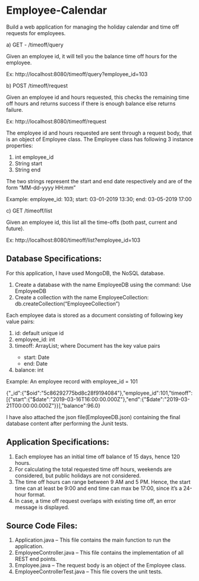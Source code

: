 # Employee-Calendar

Build a web application for managing the holiday calendar and time off requests for employees.

a) GET - <base-url>/timeoff/query

Given an employee id, it will tell you the balance time off hours for the employee.

Ex: http://localhost:8080/timeoff/query?employee_id=103

b) POST <base-url>/timeoff/request

Given an employee id and hours requested, this checks the remaining time off hours and returns success if there is enough balance else returns failure.

Ex: http://localhost:8080/timeoff/request

The employee id and hours requested are sent through a request body, that is an object of Employee class. The Employee class has following 3 instance properties:
1.	int employee_id
2.	String start
3.	String end

The two strings represent the start and end date respectively and are of the form “MM-dd-yyyy HH:mm”

Example: employee_id: 103; start: 03-01-2019 13:30; end: 03-05-2019 17:00

c) GET <base-url>/timeoff/list

Given an employee id, this list all the time-offs (both past, current and future).

Ex: http://localhost:8080/timeoff/list?employee_id=103

## Database Specifications:

For this application, I have used MongoDB, the NoSQL database.

1.	Create a database with the name EmployeeDB using the command:  Use EmployeeDB
2.	Create a collection with the name EmployeeCollection:  db.createCollection(“EmployeeCollection”)

Each employee data is stored as a document consisting of following key value pairs: 

1.	id: default unique id
2.	employee_id: int
3.	timeoff: ArrayList<Document>; where Document has the key value pairs
      - start: Date
      - end: Date
4.	balance: int

Example: An employee record with employee_id = 101

{"_id":{"$oid":"5c86292775bd8c28f9194084"},"employee_id":101,"timeoff":[{"start":{"$date":"2019-03-16T16:00:00.000Z"},"end":{"$date":"2019-03-21T00:00:00.000Z"}}],"balance":96.0}

I have also attached the json file(EmployeeDB.json) containing the final database content after performing the Junit tests.

## Application Specifications:

1.	Each employee has an initial time off balance of 15 days, hence 120 hours.
2.	For calculating the total requested time off hours, weekends are considered, but public holidays are not considered.
3.	The time off hours can range between 9 AM and 5 PM. Hence, the start time can at least be 9:00 and end time can max be 17:00,           since it’s a 24-hour format.
4.	In case, a time off request overlaps with existing time off, an error message is displayed.

## Source Code Files:

1.	Application.java – This file contains the main function to run the application.
2.	EmployeeController.java – This file contains the implementation of all REST end points.
3.	Employee.java – The request body is an object of the Employee class.
4.	EmployeeControllerTest.java – This file covers the unit tests.








